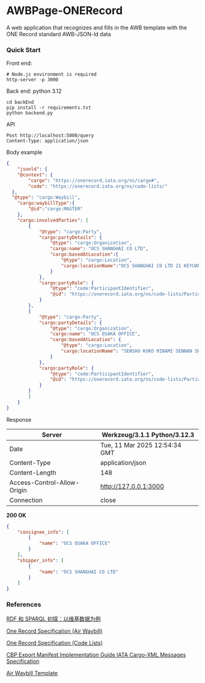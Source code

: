 # AWBPage-ONERecord
A web application that recognizes and fills in the AWB template with the ONE Record standard AWB-JSON-ld data

### Quick Start

Front end:

```shell
# Node.js environment is required
http-server -p 3000
```

Back end:
python 3.12
```shell
cd backEnd
pip install -r requirements.txt
python backend.py
```

API

```http
Post http://localhost:5000/query
Content-Type: application/json
```

Body example

```json
{
    "jsonld": {
    "@context": {
        "cargo": "https://onerecord.iata.org/ns/cargo#",
        "code": "https://onerecord.iata.org/ns/code-lists/"
  },
  "@type": "cargo:Waybill",
    "cargo:waybillType":{
        "@id":"cargo:MASTER"
    },
    "cargo:involvedParties": [
        {
            "@type": "cargo:Party",
            "cargo:partyDetails": {
                "@type": "cargo:Organization",
                "cargo:name": "OCS SHANGHAI CO LTD",
                "cargo:basedAtLocation":{
                    "@type": "cargo:Location",
                    "cargo:locationName":"OCS SHANGHAI CO LTD 21 KEYUAN WEI SAN LU"
                }
            },
            "cargo:partyRole": {
                "@type": "code:ParticipantIdentifier",
                "@id": "https://onerecord.iata.org/ns/code-lists/ParticipantIdentifier#SHP"
            }
        },
        {
            "@type": "cargo:Party",
            "cargo:partyDetails": {
                "@type": "cargo:Organization",
                "cargo:name": "OCS OSAKA OFFICE",
                "cargo:basedAtLocation": {
                    "@type": "cargo:Location",
                    "cargo:locationName": "SENSHU KUKO MINAMI SENNAN SHI"
                }
            },
            "cargo:partyRole": {
                "@type": "code:ParticipantIdentifier",
                "@id": "https://onerecord.iata.org/ns/code-lists/ParticipantIdentifier#CNE"
            }
        }
        ]
    }
}
```

Response

| Server                      | Werkzeug/3.1.1 Python/3.12.3  |
| --------------------------- | ----------------------------- |
| Date                        | Tue, 11 Mar 2025 12:54:34 GMT |
| Content-Type                | application/json              |
| Content-Length              | 148                           |
| Access-Control-Allow-Origin | http://127.0.0.1:3000         |
| Connection                  | close                         |

**200 OK**

```json
{
    "consignee_info": [
        {
            "name": "OCS OSAKA OFFICE"
        }
    ],
    "shipper_info": [
        {
            "name": "OCS SHANGHAI CO LTD"
        }
    ]
}
```

### References

[RDF 和 SPARQL 初探：以维基数据为例](https://www.ruanyifeng.com/blog/2020/02/sparql.html)

[One Record Specification (Air Waybill)](https://iata-cargo.github.io/ONE-Record/development/Data-Model/waybill/)

[One Record Specification (Code Lists)](https://iata-cargo.github.io/ONE-Record/development/Data-Model/code-lists/)

[CBP Export Manifest Implementation Guide IATA Cargo-XML Messages Specification](https://www.cbp.gov/sites/default/files/assets/documents/2020-Feb/ACE%20CBP%20Export%20Manifest%20Implementation%20Guide%20v02_0.pdf)

[Air Waybill Template](https://airwaybillform.com/)
